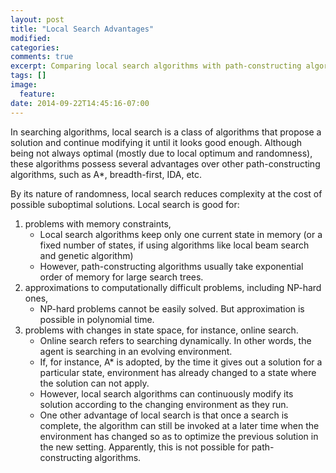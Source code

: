 ```yaml
---
layout: post
title: "Local Search Advantages"
modified:
categories: 
comments: true
excerpt: Comparing local search algorithms with path-constructing algorithms
tags: []
image:
  feature:
date: 2014-09-22T14:45:16-07:00
---
```


In searching algorithms, local search is a class of algorithms that propose a solution and continue modifying it until it looks good enough. Although being not always optimal (mostly due to local optimum and randomness), these algorithms possess several advantages over other path-constructing algorithms, such as A*, breadth-first, IDA, etc.

By its nature of randomness, local search reduces complexity at the cost of possible suboptimal solutions. Local search is good for:

1. problems with memory constraints,
    + Local search algorithms keep only one current state in memory (or a fixed number of states, if using algorithms like local beam search and genetic algorithm)
    + However, path-constructing algorithms usually take exponential order of memory for large search trees.
2. approximations to computationally difficult problems, including NP-hard ones,
    + NP-hard problems cannot be easily solved. But approximation is possible in polynomial time.
3. problems with changes in state space, for instance, online search.
    + Online search refers to searching dynamically. In other words, the agent is searching in an evolving environment.
    + If, for instance, A* is adopted, by the time it gives out a solution for a particular state, environment has already changed to a state where the solution can not apply.
    + However, local search algorithms can continuously modify its solution according to the changing environment as they run.
    + One other advantage of local search is that once a search is complete, the algorithm can still be invoked at a later time when the environment has changed so as to optimize the previous solution in the new setting. Apparently, this is not possible for path-constructing algorithms.

